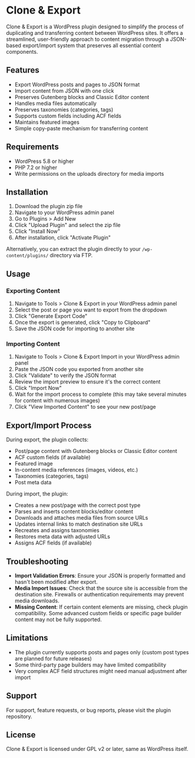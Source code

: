 # Clone & Export

Clone & Export is a WordPress plugin designed to simplify the process of duplicating and transferring content between WordPress sites. It offers a streamlined, user-friendly approach to content migration through a JSON-based export/import system that preserves all essential content components.

## Features

- Export WordPress posts and pages to JSON format
- Import content from JSON with one click
- Preserves Gutenberg blocks and Classic Editor content
- Handles media files automatically
- Preserves taxonomies (categories, tags)
- Supports custom fields including ACF fields
- Maintains featured images
- Simple copy-paste mechanism for transferring content

## Requirements

- WordPress 5.8 or higher
- PHP 7.2 or higher
- Write permissions on the uploads directory for media imports

## Installation

1. Download the plugin zip file
2. Navigate to your WordPress admin panel
3. Go to Plugins > Add New
4. Click "Upload Plugin" and select the zip file
5. Click "Install Now"
6. After installation, click "Activate Plugin"

Alternatively, you can extract the plugin directly to your `/wp-content/plugins/` directory via FTP.

## Usage

### Exporting Content

1. Navigate to Tools > Clone & Export in your WordPress admin panel
2. Select the post or page you want to export from the dropdown
3. Click "Generate Export Code"
4. Once the export is generated, click "Copy to Clipboard"
5. Save the JSON code for importing to another site

### Importing Content

1. Navigate to Tools > Clone & Export Import in your WordPress admin panel
2. Paste the JSON code you exported from another site
3. Click "Validate" to verify the JSON format
4. Review the import preview to ensure it's the correct content
5. Click "Import Now"
6. Wait for the import process to complete (this may take several minutes for content with numerous images)
7. Click "View Imported Content" to see your new post/page

## Export/Import Process

During export, the plugin collects:
- Post/page content with Gutenberg blocks or Classic Editor content
- ACF custom fields (if available)
- Featured image
- In-content media references (images, videos, etc.)
- Taxonomies (categories, tags)
- Post meta data

During import, the plugin:
- Creates a new post/page with the correct post type
- Parses and inserts content blocks/editor content
- Downloads and attaches media files from source URLs
- Updates internal links to match destination site URLs
- Recreates and assigns taxonomies
- Restores meta data with adjusted URLs
- Assigns ACF fields (if available)

## Troubleshooting

- **Import Validation Errors**: Ensure your JSON is properly formatted and hasn't been modified after export.
- **Media Import Issues**: Check that the source site is accessible from the destination site. Firewalls or authentication requirements may prevent media downloads.
- **Missing Content**: If certain content elements are missing, check plugin compatibility. Some advanced custom fields or specific page builder content may not be fully supported.

## Limitations

- The plugin currently supports posts and pages only (custom post types are planned for future releases)
- Some third-party page builders may have limited compatibility
- Very complex ACF field structures might need manual adjustment after import

## Support

For support, feature requests, or bug reports, please visit the plugin repository.

## License

Clone & Export is licensed under GPL v2 or later, same as WordPress itself.
